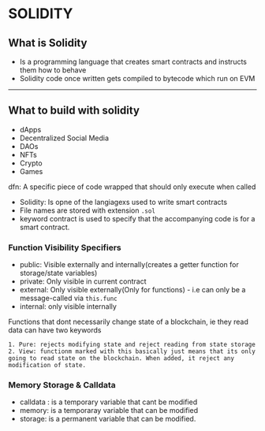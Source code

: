 
# SOLIDITY

## What is Solidity

- Is a programming language that creates smart contracts and instructs them how to behave
- Solidity code once written gets compiled to bytecode which run on EVM

---

## What to build with solidity

* dApps
* Decentralized Social Media
* DAOs
* NFTs
* Crypto
* Games

dfn: A specific piece of code wrapped that should only execute when called

- Solidity: Is opne of the langiagexs used to write smart contracts
- File names are stored with extension `.sol`
- keyword contract is used to specify that the accompanying code is for a smart contract.

### Function Visibility Specifiers
- public: Visible externally and internally(creates a getter function for storage/state variables)
- private: Only visible in current contract
- external: Only visible externally(Only for functions) - i.e can only be a message-called via `this.func`
- internal: only visible internally

Functions that dont necessarily change state of a blockchain, ie they read data can have two keywords

    1. Pure: rejects modifying state and reject reading from state storage
    2. View: functionm marked with this basically just means that its only going to read state on the blockchain. When added, it reject any modification of state.

### Memory Storage & Calldata
- calldata : is a temporary variable that cant be modified
- memory: is a temporaray variable that can be modified
- storage: is a permanent variable that can be modified.